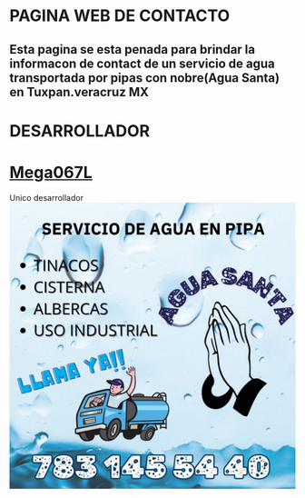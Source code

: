 <h1>PAGINA WEB DE CONTACTO<H2>
<div>Esta pagina se esta penada para brindar la informacon de contact de un servicio de agua transportada por pipas con nobre(Agua Santa) en Tuxpan.veracruz MX</div>
<h1>DESARROLLADOR</h1>
<h1><a href="https://github.com/mega067" >Mega067L</a></h1>
<div>Unico desarrollador</div>
<div>
<img src="https://github.com/mega067/agua/blob/REPO/img1.jpeg?raw=true" width: 25%>
</div>
